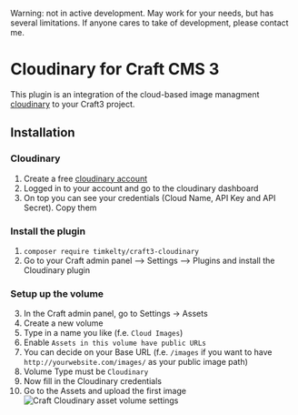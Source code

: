 Warning: not in active development. May work for your needs, but has several limitations.
If anyone cares to take of development, please contact me.

Cloudinary for Craft CMS 3
=======================
This plugin is an integration of the cloud-based image managment  [cloudinary](https://cloudinary.com/) to your Craft3 project.

## Installation
### Cloudinary
1. Create a free [cloudinary account](https://cloudinary.com/)
2. Logged in to your account and go to the cloudinary dashboard
3. On top you can see your credentials (Cloud Name, API Key and API Secret). Copy them

### Install the plugin
1. `composer require timkelty/craft3-cloudinary`
2. Go to your Craft admin panel --> Settings --> Plugins and install the Cloudinary plugin

### Setup up the volume
3. In the Craft admin panel, go to Settings -> Assets
4. Create a new volume
5. Type in a name you like (f.e. `Cloud Images`)
6. Enable `Assets in this volume have public URLs`
7. You can decide on your Base URL (f.e. `/images` if you want to have `http://yourwebsite.com/images/` as your public image path)
8. Volume Type must be `Cloudinary`
9. Now fill in the Cloudinary credentials
10. Go to the Assets and upload the first image
![Craft Cloudinary asset volume settings](https://res.cloudinary.com/dsteinel/image/upload/v1532443782/craft-cloudinary-asset-volume-settings.png)
